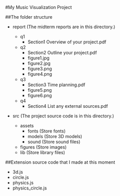 #My Music Visualization Project

##The folder structure

* report (The midterm reports are in this directory.)
  * q1
      * Section1 Overview of your project.pdf
  * q2
      * Section2 Outline your project.pdf
      * figure1.jpg
      * figure2.jpg
      * figure3.png
      * figure4.png
  * q3
      * Section3 Time planning.pdf
      * figure5.png
      * figure6.png
  * q4
      * Section4 List any external sources.pdf


* src (The project source code is in this directory.)
  * assets
      * fonts (Store fonts)
      * models (Store 3D models)
      * sound (Store sound files)
  * figures (Store images)
  * lib (Store library files)
  

##Extension source code that I made at this moment

* 3d.js
* circle.js
* physics.js
* physics_circle.js


